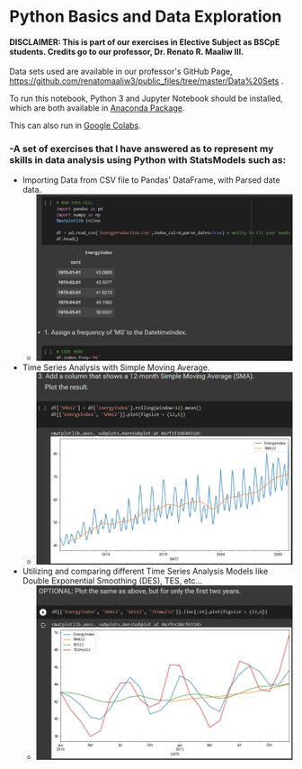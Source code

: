 # Python Basics and Data Exploration
#### DISCLAIMER: This is part of our exercises in Elective Subject as BSCpE students. Credits go to our professor, Dr. Renato R. Maaliw III.
Data sets used are available in our professor's GitHub Page, https://github.com/renatomaaliw3/public_files/tree/master/Data%20Sets .

To run this notebook, Python 3 and Jupyter Notebook should be installed, which are both available in [Anaconda Package](https://www.anaconda.com/products/distribution).


This can also run in [Google Colabs](colab.research.google.com).

### -A set of exercises that I have answered as to represent my skills in data analysis using Python with StatsModels such as:
- Importing Data from CSV file to Pandas' DataFrame, with Parsed date data.
  - ![](images/HAB.png)
- Time Series Analysis with Simple Moving Average.
  - ![](images/show1.png)
- Utilizing and comparing different Time Series Analysis Models like Double Exponential Smoothing (DES), TES, etc... 
  - ![](images/show2.png)
